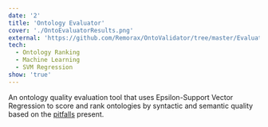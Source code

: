 ```yaml
---
date: '2'
title: 'Ontology Evaluator'
cover: './OntoEvaluatorResults.png'
external: 'https://github.com/Remorax/OntoValidator/tree/master/Evaluator'
tech:
  - Ontology Ranking
  - Machine Learning
  - SVM Regression
show: 'true'
---
```


An ontology quality evaluation tool that uses Epsilon-Support Vector Regression to score and rank ontologies by syntactic and semantic quality based on the [pitfalls](http://oops.linkeddata.es/catalogue.jsp) present.
